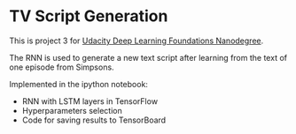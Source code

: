 # TV Script Generation
This is project 3 for [Udacity Deep Learning Foundations Nanodegree](https://www.udacity.com/course/deep-learning-nanodegree-foundation--nd101).

The RNN is used to generate a new text script after learning from the text of one episode from Simpsons. 

Implemented in the ipython notebook:
   - RNN with LSTM layers in TensorFlow
   - Hyperparameters selection
   - Code for saving results to TensorBoard

